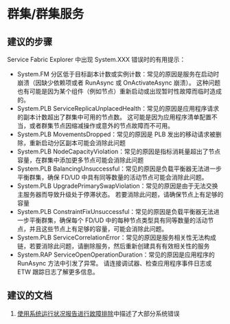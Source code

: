 <properties
    pageTitle="群集/群集服务"
    description="群集/群集服务"
    service="microsoft.servicefabric"
    resource="clusters"
    authors="aashu"
    displayOrder=""
    selfHelpType="generic"
    supportTopicIds="32449683"
    resourceTags=""
    productPesIds="15842"
    cloudEnvironments="public,BlackForest,Fairfax"
/>


# <a name="clustercluster-services"></a>群集/群集服务
## <a name="recommended-steps"></a>**建议的步骤**
Service Fabric Explorer 中出现 System.XXX 错误时的有用提示：

+ System.FM 分区低于目标副本计数或实例计数：常见的原因是服务在启动时崩溃（因缺少依赖项或者 RunAsync 或 OnActivateAsync 崩溃）。  这种问题也有可能是因为某个组件（例如节点）重新启动或出现暂时性故障而临时造成的。
+ System.PLB ServiceReplicaUnplacedHealth：常见的原因是应用程序请求的副本计数超出了群集中可用的节点数。  这可能是因为应用程序清单配置不当，或者群集节点因缩减操作或意外的节点故障而不可用。
+ System.PLB MovementsDropped：常见的原因是 PLB 发出的移动请求被删除，重新启动分区副本可能会消除此问题
+ System.PLB NodeCapacityViolation：常见的原因是指标消耗量超出了节点容量，在群集中添加更多节点可能会消除此问题
+ System.PLB BalancingUnsuccessful：常见的原因是负载平衡器无法进一步平衡群集，确保 FD/UD 中具有同等数量的活动节点可能会消除此问题。
+ System.PLB UpgradePrimarySwapViolation：常见的原因是由于无法交换主服务器而导致升级处于停滞状态。 若要消除此问题，请确保节点上有足够的容量
+ System.PLB ConstraintFixUnsuccessful：常见的原因是负载平衡器无法进一步平衡群集，确保每个 FD/UD 中的每种节点类型具有同等数量的活动节点，并且这些节点上有足够的容量，可能会消除此问题。
+ System.PLB ServiceCorrelationError：常见的原因是服务相关性无法构成链，若要消除此问题，请删除服务，然后重新创建具有有效相关性的服务 
+ System.RAP ServiceOpenOperationDuration：常见的原因是应用程序的 RunAsync 方法中引发了异常。  请连接调试器、检查应用程序事件日志或 ETW 跟踪日志了解更多信息。

## <a name="recommended-documents"></a>**建议的文档**
1. [使用系统运行状况报告进行故障排除](https://azure.microsoft.com/documentation/articles/service-fabric-understand-and-troubleshoot-with-system-health-reports/)中描述了大部分系统错误



<!--HONumber=Jan17_HO1-->



